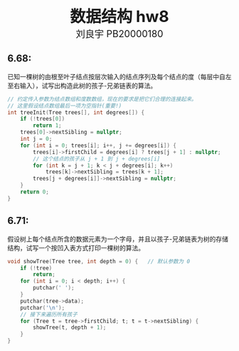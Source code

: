 <div style="text-align:center;font-size:2.5em;font-weight:bold">数据结构 hw8</div>

<div style="text-align:center;font-size:1.5em">刘良宇 PB20000180</div>

## 6.68:

已知一棵树的由根至叶子结点按层次输入的结点序列及每个结点的度（每层中自左至右输入），试写出构造此树的孩子-兄弟链表的算法。

```cpp
// 约定传入参数为结点数组和度数数组，现在的要求是把它们合理的连接起来。
// 这里假设结点数组最后一项为空指针(重要!)
int treeInit(Tree trees[], int degrees[]) {
    if (!trees[0])
        return 1;
    trees[0]->nextSibling = nullptr;
    int j = 0;
    for (int i = 0; trees[i]; i++, j += degrees[i]) {
        trees[i]->firstChild = degrees[i] ? trees[j + 1] : nullptr;
        // 这个结点的孩子从 j + 1 到 j + degrees[i]
        for (int k = j + 1; k < j + degrees[i]; k++)
            trees[k]->nextSibling = trees[k + 1];
        trees[j + degrees[i]]->nextSibling = nullptr;
    }
    return 0;
}
```

## 6.71:

假设树上每个结点所含的数据元素为一个字母，并且以孩子-兄弟链表为树的存储结构，试写一个按凹入表方式打印一棵树的算法。

```cpp
void showTree(Tree tree, int depth = 0) {	// 默认参数为 0
	if (!tree)
		return;
	for (int i = 0; i < depth; i++) {
		putchar(' ');
	}
	putchar(tree->data);
	putchar('\n');
	// 接下来遍历所有孩子
	for (Tree t = tree->firstChild; t; t = t->nextSibling) {
		showTree(t, depth + 1);
	}
}
```
